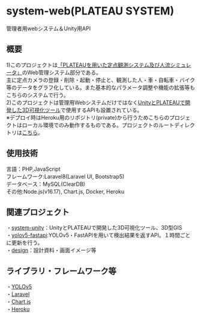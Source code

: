# system-web(PLATEAU SYSTEM)
管理者用webシステム＆Unity用API  
  
## 概要  
1)このプロジェクトは[「PLATEAUを用いた定点観測システム及び人流シミュレータ」](https://github.com/plateau-system)のWeb管理システム部分である。  
主に定点カメラの登録・削除・起動・停止と、観測した人・車・自転車・バイク等のデータをグラフ化している。また基本的なパラメータ調整や機能の拡張等もこちらのシステムで行う。  
2)このプロジェクトは管理用Webシステムだけではなく[UnityとPLATEAUで開発した3D可視化ツール](https://github.com/plateau-system/system-unity)で使用するAPIも設置されている。  
※デプロイ時はHeroku用のリポジトリ(private)から行うためこちらのプロジェクトはローカル環境でのみ動作するものである。プロジェクトのルートディレクトリは[こちら](https://github.com/plateau-system/system-web)。
  
## 使用技術  
言語：PHP,JavaScript  
フレームワーク:Laravel8(Laravel UI, Bootstrap5)  
データベース：MySQL(ClearDB)  
その他:Node.js(v16.17), Chart.js, Docker, Heroku  
  
## 関連プロジェクト  
・[system-unity](https://github.com/plateau-system/system-unity)：UnityとPLATEAUで開発した3D可視化ツール、3D型GIS  
・[yolov5-fastapi](https://github.com/plateau-system/yolov5-fastapi):YOLOv5・FastAPIを用いて検出結果を返すAPI。１時間ごとに更新を行う。  
・[design](https://github.com/plateau-system/design)：設計資料・画面イメージ等  

## ライブラリ・フレームワーク等
・[YOLOv5](https://github.com/ultralytics/yolov5)  
・[Laravel](https://laravel.com/)  
・[Chart.js](https://www.chartjs.org/docs/latest/)  
・[Heroku](https://jp.heroku.com/)  
